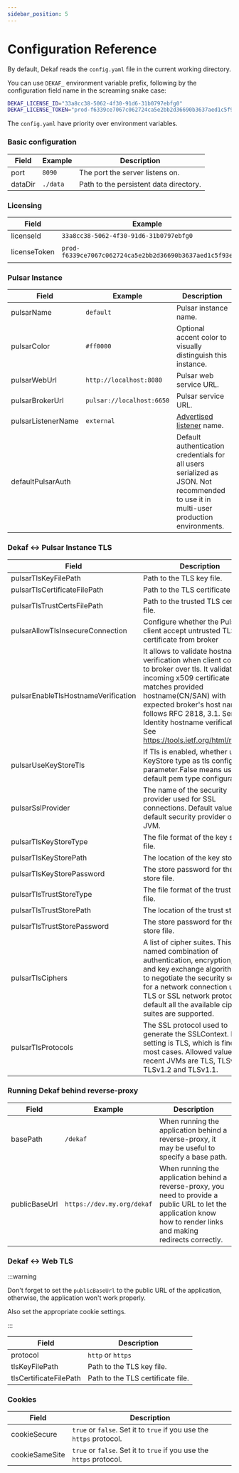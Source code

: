 ```yaml
---
sidebar_position: 5
---
```


# Configuration Reference

By default, Dekaf reads the `config.yaml` file in the current working directory.

You can use `DEKAF_` environment variable prefix, following by the configuration field name in the screaming snake case:

```sh
DEKAF_LICENSE_ID="33a8cc38-5062-4f30-91d6-31b0797ebfg0"
DEKAF_LICENSE_TOKEN="prod-f6339ce7067c062724ca5e2bb2d36690b3637aed1c5f93e"
```

The `config.yaml` have priority over environment variables.

### Basic configuration

|Field                           |Example                       |Description                                                                                                                                                                                                                                                                                                                                                               |
|---                                |---                          |---                                                                                                                                                                                                                                                                                                                                                                       |
|port                               |`8090`                         | The port the server listens on.
|dataDir                            |`./data`                         | Path to the persistent data directory.

### Licensing

|Field                           |Example                       |Description                                                                                                                                                                                                                                                                                                                                                               |
|---                                |---                          |---                                                                                                                                                                                                                                                                                                                                                                       |
|licenseId                          |`33a8cc38-5062-4f30-91d6-31b0797ebfg0`                    | License ID.                                                                                                                                                                                                                                                                                                    |
|licenseToken                       |`prod-f6339ce7067c062724ca5e2bb2d36690b3637aed1c5f93e`                    | License token.                                                                                                                                                                                                                                                                                                 |

### Pulsar Instance

|Field                           |Example                       |Description                                                                                                                                                                                                                                                                                                                                                               |
|---                                |---                          |---                                                                                                                                                                                                                                                                                                                                                                       |
|pulsarName                          |`default`                    | Pulsar instance name.                                                                                                                                                                                                                                                                                                    |
|pulsarColor                          |`#ff0000`                    | Optional accent color to visually distinguish this instance.                                                                                                                                                                                                                                                                                                    |
|pulsarWebUrl                          |`http://localhost:8080`                    | Pulsar web service URL.                                                                                                                                                                                                                                                                                                    |
|pulsarBrokerUrl                          |`pulsar://localhost:6650`                    | Pulsar service URL.                                                                                                                                                                                                                                                                                                    |
|pulsarListenerName                     |`external`                                     | [Advertised listener](https://pulsar.apache.org/docs/next/concepts-multiple-advertised-listeners/) name. |
|defaultPulsarAuth||Default authentication credentials for all users serialized as JSON. Not recommended to use it in multi-user production environments.|

### Dekaf &lt;-&gt; Pulsar Instance TLS

|Field                           |Description                                                                                                                                                                                                                                                                                                                                                               |
|---                                |---                                                                                                                                                                                                                                                                                                                                                                       |
|pulsarTlsKeyFilePath               |Path to the TLS key file.                                                                                                                                                                                                                                                                                      |
|pulsarTlsCertificateFilePath       |Path to the TLS certificate file.                                                                                                                                                                                                                                                                              |
|pulsarTlsTrustCertsFilePath        |Path to the trusted TLS certificate file.                                                                                                                                                                                                                                                                      |
|pulsarAllowTlsInsecureConnection   |Configure whether the Pulsar client accept untrusted TLS certificate from broker                                                                                                                                                                                                                              |
|pulsarEnableTlsHostnameVerification |It allows to validate hostname verification when client connects to broker over tls. It validates incoming x509 certificate and matches provided hostname(CN/SAN) with expected broker's host name. It follows RFC 2818, 3.1. Server Identity hostname verification. See https://tools.ietf.org/html/rfc2818|
|pulsarUseKeyStoreTls |If Tls is enabled, whether use KeyStore type as tls configuration parameter.False means use default pem type configuration.|
|pulsarSslProvider |The name of the security provider used for SSL connections. Default value is the default security provider of the JVM.|
|pulsarTlsKeyStoreType|The file format of the key store file.|
|pulsarTlsKeyStorePath|The location of the key store file.|
|pulsarTlsKeyStorePassword|The store password for the key store file.|
|pulsarTlsTrustStoreType|The file format of the trust store file.|
|pulsarTlsTrustStorePath|The location of the trust store file.|
|pulsarTlsTrustStorePassword|The store password for the trust store file.|
|pulsarTlsCiphers|A list of cipher suites. This is a named combination of authentication, encryption, MAC and key exchange algorithm used to negotiate the security settings for a network connection using TLS or SSL network protocol. By default all the available cipher suites are supported.|
|pulsarTlsProtocols|The SSL protocol used to generate the SSLContext. Default setting is TLS, which is fine for most cases. Allowed values in recent JVMs are TLS, TLSv1.3, TLSv1.2 and TLSv1.1.|

### Running Dekaf behind reverse-proxy

|Field                           |Example                      |Description                                                                                                                                                                                                                                                                                                                                                               |
|---                                |---                          |---                                                                                                                                                                                                                                                                                                                                                                       |
|basePath                           | `/dekaf`                    |When running the application behind a reverse-proxy, it may be useful to specify a base path.                                                                                                                                                                                                               |
|publicBaseUrl                      | `https://dev.my.org/dekaf`  |When running the application behind a reverse-proxy, you need to provide a public URL to let the application know how to render links and making redirects correctly.                                                                                                                 |

### Dekaf &lt;-&gt; Web TLS

:::warning

Don't forget to set the `publicBaseUrl` to the public URL of the application, otherwise, the application won't work properly.

Also set the appropriate cookie settings.

:::

|Field                           |Description                                                                                                                                                                                                                                                                                                                                                               |
|---                                |---                                                                                                                                                                                                                                                                                                                                                                       |
|protocol                       | `http` or `https`                                                                                                                                                                                                                                                                                                                                                      |
|tlsKeyFilePath               |Path to the TLS key file.                                                                                                                                                                                                                                                                                      |
|tlsCertificateFilePath       |Path to the TLS certificate file.                                                                                                                                                                                                                                                                              |


### Cookies

|Field                           |Description                                                                                                                                                                                                                                                                                                                                                               |
|---                                |---                                                                                                                                                                                                                                                                                                                                                                       |
|cookieSecure                       | `true` or `false`. Set it to `true` if you use the `https` protocol.                                                                                                                                                                                                                                                                                                                                                      |
|cookieSameSite               | `true` or `false`. Set it to `true` if you use the `https` protocol.                                                                                                                                                                                                                                                                                      |
